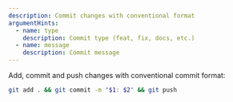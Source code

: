 ```yaml
---
description: Commit changes with conventional format
argumentHints:
  - name: type
    description: Commit type (feat, fix, docs, etc.)
  - name: message
    description: Commit message
---
```


Add, commit and push changes with conventional commit format:

```bash
git add . && git commit -m "$1: $2" && git push
```